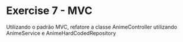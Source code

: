 # Exercise 7 - MVC

Utilizando o padrão MVC, refatore a classe AnimeController utilizando AnimeService e AnimeHardCodedRepository